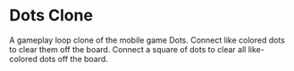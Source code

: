 # Dots Clone

A gameplay loop clone of the mobile game Dots. Connect like colored dots to clear them off the board. Connect a square of dots to clear all like-colored dots off the board.
